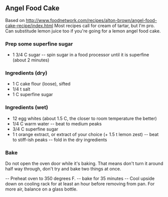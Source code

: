 ## Angel Food Cake

Based on http://www.foodnetwork.com/recipes/alton-brown/angel-food-cake-recipe/index.html
Most recipes call for cream of tartar, but I'm pro. Can substitude lemon juice too if you're going for a lemon angel food cake.

### Prep some superfine sugar
+ 1 3/4 C sugar
-- spin sugar in a food processor until it is superfine (about 2 minutes)

### Ingredients (dry)
+ 1 C cake flour (loose), sifted
+ 1/4 t salt
+ 1 C superfine sugar

### Ingredients (wet)
+ 12 egg whites (about 1.5 C, the closer to room temperature the better)
+ 1/4 C warm water
-- beat to medium peaks
+ 3/4 C superfine sugar
+ 1 t orange extract, or extract of your choice (+ 1.5 t lemon zest)
-- beat to stiff-ish peaks
-- fold in the dry ingredients

### Bake
Do not open the oven door while it's baking. That means don't turn it around half way through, don't try and bake two things at once.

  -- Preheat oven to 350 degrees F.
  -- bake for 35 minutes
  -- Cool upside down on cooling rack for at least an hour before removing from pan. For more air, balance on a glass bottle.
